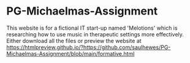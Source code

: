 # PG-Michaelmas-Assignment

This website is for a fictional IT start-up named 'Melotions' which is researching how to use music in therapeutic settings more effectively.
Either download all the files or preview the website at https://htmlpreview.github.io/?https://github.com/saulhewes/PG-Michaelmas-Assignment/blob/main/formative.html
